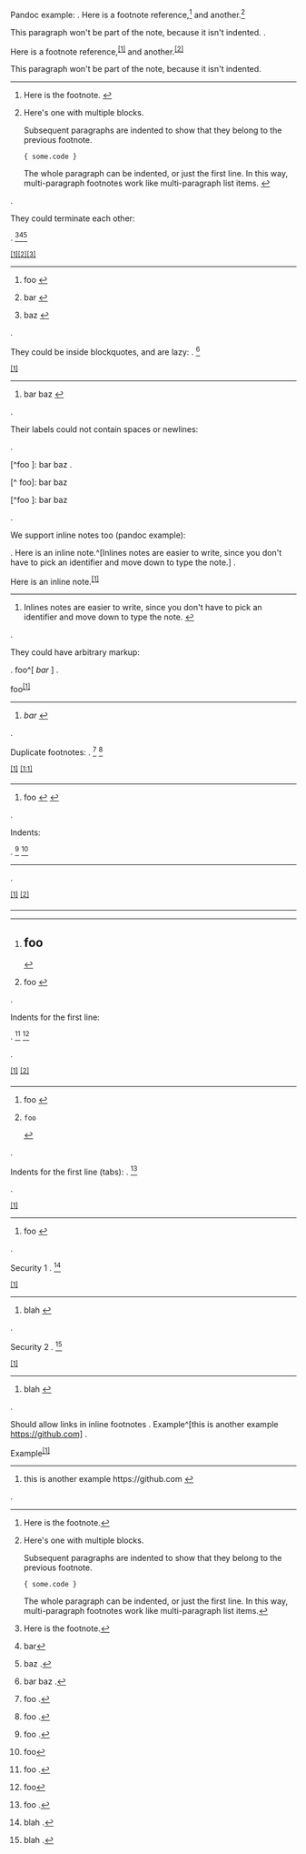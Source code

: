 
Pandoc example:
.
Here is a footnote reference,[^1] and another.[^longnote]

[^1]: Here is the footnote.

[^longnote]: Here's one with multiple blocks.

    Subsequent paragraphs are indented to show that they
belong to the previous footnote.

        { some.code }

    The whole paragraph can be indented, or just the first
    line.  In this way, multi-paragraph footnotes work like
    multi-paragraph list items.

This paragraph won't be part of the note, because it
isn't indented.
.
<p>Here is a footnote reference,<sup class="footnote-ref"><a href="#fn1" id="fnref1">[1]</a></sup> and another.<sup class="footnote-ref"><a href="#fn2" id="fnref2">[2]</a></sup></p>
<p>This paragraph won't be part of the note, because it
isn't indented.</p>
<hr class="footnotes-sep">
<section class="footnotes">
<ol class="footnotes-list">
<li id="fn1" class="footnote-item"><p>Here is the footnote. <a href="#fnref1" class="footnote-backref">↩︎</a></p>
</li>
<li id="fn2" class="footnote-item"><p>Here's one with multiple blocks.</p>
<p>Subsequent paragraphs are indented to show that they
belong to the previous footnote.</p>
<pre><code>{ some.code }
</code></pre>
<p>The whole paragraph can be indented, or just the first
line.  In this way, multi-paragraph footnotes work like
multi-paragraph list items. <a href="#fnref2" class="footnote-backref">↩︎</a></p>
</li>
</ol>
</section>
.



They could terminate each other:

.
[^1][^2][^3]

[^1]: foo
[^2]: bar
[^3]: baz
.
<p><sup class="footnote-ref"><a href="#fn1" id="fnref1">[1]</a></sup><sup class="footnote-ref"><a href="#fn2" id="fnref2">[2]</a></sup><sup class="footnote-ref"><a href="#fn3" id="fnref3">[3]</a></sup></p>
<hr class="footnotes-sep">
<section class="footnotes">
<ol class="footnotes-list">
<li id="fn1" class="footnote-item"><p>foo <a href="#fnref1" class="footnote-backref">↩︎</a></p>
</li>
<li id="fn2" class="footnote-item"><p>bar <a href="#fnref2" class="footnote-backref">↩︎</a></p>
</li>
<li id="fn3" class="footnote-item"><p>baz <a href="#fnref3" class="footnote-backref">↩︎</a></p>
</li>
</ol>
</section>
.


They could be inside blockquotes, and are lazy:
.
[^foo]

> [^foo]: bar
baz
.
<p><sup class="footnote-ref"><a href="#fn1" id="fnref1">[1]</a></sup></p>
<blockquote></blockquote>
<hr class="footnotes-sep">
<section class="footnotes">
<ol class="footnotes-list">
<li id="fn1" class="footnote-item"><p>bar
baz <a href="#fnref1" class="footnote-backref">↩︎</a></p>
</li>
</ol>
</section>
.


Their labels could not contain spaces or newlines:

.
[^ foo]: bar baz

[^foo
]: bar baz
.
<p>[^ foo]: bar baz</p>
<p>[^foo
]: bar baz</p>
.


We support inline notes too (pandoc example):

.
Here is an inline note.^[Inlines notes are easier to write, since
you don't have to pick an identifier and move down to type the
note.]
.
<p>Here is an inline note.<sup class="footnote-ref"><a href="#fn1" id="fnref1">[1]</a></sup></p>
<hr class="footnotes-sep">
<section class="footnotes">
<ol class="footnotes-list">
<li id="fn1" class="footnote-item"><p>Inlines notes are easier to write, since
you don't have to pick an identifier and move down to type the
note. <a href="#fnref1" class="footnote-backref">↩︎</a></p>
</li>
</ol>
</section>
.


They could have arbitrary markup:

.
foo^[ *bar* ]
.
<p>foo<sup class="footnote-ref"><a href="#fn1" id="fnref1">[1]</a></sup></p>
<hr class="footnotes-sep">
<section class="footnotes">
<ol class="footnotes-list">
<li id="fn1" class="footnote-item"><p> <em>bar</em>  <a href="#fnref1" class="footnote-backref">↩︎</a></p>
</li>
</ol>
</section>
.


Duplicate footnotes:
.
[^xxxxx] [^xxxxx]

[^xxxxx]: foo
.
<p><sup class="footnote-ref"><a href="#fn1" id="fnref1">[1]</a></sup> <sup class="footnote-ref"><a href="#fn1" id="fnref1:1">[1:1]</a></sup></p>
<hr class="footnotes-sep">
<section class="footnotes">
<ol class="footnotes-list">
<li id="fn1" class="footnote-item"><p>foo <a href="#fnref1" class="footnote-backref">↩︎</a> <a href="#fnref1:1" class="footnote-backref">↩︎</a></p>
</li>
</ol>
</section>
.


Indents:

.
[^xxxxx] [^yyyyy]

[^xxxxx]: foo
    ---

[^yyyyy]: foo
   ---
.
<p><sup class="footnote-ref"><a href="#fn1" id="fnref1">[1]</a></sup> <sup class="footnote-ref"><a href="#fn2" id="fnref2">[2]</a></sup></p>
<hr>
<hr class="footnotes-sep">
<section class="footnotes">
<ol class="footnotes-list">
<li id="fn1" class="footnote-item"><h2>foo</h2>
 <a href="#fnref1" class="footnote-backref">↩︎</a></li>
<li id="fn2" class="footnote-item"><p>foo <a href="#fnref2" class="footnote-backref">↩︎</a></p>
</li>
</ol>
</section>
.


Indents for the first line:

.
[^xxxxx] [^yyyyy]

[^xxxxx]:       foo

[^yyyyy]:        foo
.
<p><sup class="footnote-ref"><a href="#fn1" id="fnref1">[1]</a></sup> <sup class="footnote-ref"><a href="#fn2" id="fnref2">[2]</a></sup></p>
<hr class="footnotes-sep">
<section class="footnotes">
<ol class="footnotes-list">
<li id="fn1" class="footnote-item"><p>foo <a href="#fnref1" class="footnote-backref">↩︎</a></p>
</li>
<li id="fn2" class="footnote-item"><pre><code>foo
</code></pre>
 <a href="#fnref2" class="footnote-backref">↩</a></li>
</ol>
</section>
.

Indents for the first line (tabs):
.
[^xxxxx]

[^xxxxx]:		foo
.
<p><sup class="footnote-ref"><a href="#fn1" id="fnref1">[1]</a></sup></p>
<hr class="footnotes-sep">
<section class="footnotes">
<ol class="footnotes-list">
<li id="fn1" class="footnote-item"><p>foo <a href="#fnref1" class="footnote-backref">↩︎</a></p>
</li>
</ol>
</section>
.


Security 1
.
[^__proto__]

[^__proto__]: blah
.
<p><sup class="footnote-ref"><a href="#fn1" id="fnref1">[1]</a></sup></p>
<hr class="footnotes-sep">
<section class="footnotes">
<ol class="footnotes-list">
<li id="fn1" class="footnote-item"><p>blah <a href="#fnref1" class="footnote-backref">↩︎</a></p>
</li>
</ol>
</section>
.


Security 2
.
[^hasOwnProperty]

[^hasOwnProperty]: blah
.
<p><sup class="footnote-ref"><a href="#fn1" id="fnref1">[1]</a></sup></p>
<hr class="footnotes-sep">
<section class="footnotes">
<ol class="footnotes-list">
<li id="fn1" class="footnote-item"><p>blah <a href="#fnref1" class="footnote-backref">↩︎</a></p>
</li>
</ol>
</section>
.


Should allow links in inline footnotes
.
Example^[this is another example https://github.com]
.
<p>Example<sup class="footnote-ref"><a href="#fn1" id="fnref1">[1]</a></sup></p>
<hr class="footnotes-sep">
<section class="footnotes">
<ol class="footnotes-list">
<li id="fn1" class="footnote-item"><p>this is another example https://github.com <a href="#fnref1" class="footnote-backref">↩︎</a></p>
</li>
</ol>
</section>
.

